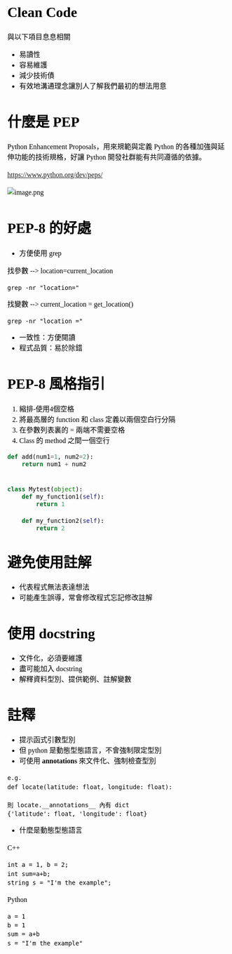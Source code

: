 <font color= black size=3 face="微軟正黑體" cellpadding=1000000  style="line-height: 1.5">

# Clean Code 
與以下項目息息相關
- 易讀性
- 容易維護
- 減少技術債
- 有效地溝通理念讓別人了解我們最初的想法用意

# 什麼是 PEP
Python Enhancement Proposals，用來規範與定義 Python 的各種加強與延伸功能的技術規格，好讓 Python 開發社群能有共同遵循的依據。

https://www.python.org/dev/peps/

![image.png](.attachments/image-74162b8e-fb0d-42cf-ba97-738d28d01f55.png)

# PEP-8 的好處
- 方便使用 grep

找參數 --> location=current_location
```
grep -nr "location="
```
找變數 --> current_location = get_location()
```
grep -nr "location ="
```
- 一致性：方便閱讀
-  程式品質：易於除錯

# PEP-8 風格指引
1. 縮排-使用4個空格
2. 將最高層的 function 和 class 定義以兩個空白行分隔
3. 在參數列表裏的 = 兩端不需要空格
4. Class 的 method 之間一個空行
```PYTHON
def add(num1=1, num2=2):
    return num1 + num2


class Mytest(object):
    def my_function1(self):
        return 1

    def my_function2(self):
        return 2
```


# 避免使用註解
- 代表程式無法表達想法
- 可能產生誤導，常會修改程式忘記修改註解


# 使用 docstring
- 文件化，必須要維護
- 盡可能加入 docstring
- 解釋資料型別、提供範例、註解變數


# 註釋
- 提示函式引數型別
- 但 python 是動態型態語言，不會強制限定型別
- 可使用 __annotations__ 來文件化、強制檢查型別
```
e.g.
def locate(latitude: float, longitude: float):

則 locate.__annotations__ 內有 dict
{'latitude': float, 'longitude': float}
```
 - 什麼是動態型態語言

C++
```
int a = 1, b = 2;
int sum=a+b;
string s = "I'm the example";
```
  Python
```
a = 1
b = 1
sum = a+b
s = "I'm the example"
```
